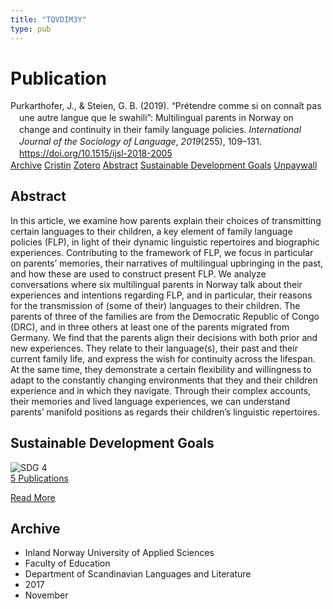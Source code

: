 ```yaml
---
title: "TQVDIM3Y"
type: pub
---
```

<h1>Publication</h1>
<article id="csl-bib-container-TQVDIM3Y" class="csl-bib-container">
  <div class="csl-bib-body" style="line-height: 1.35; padding-left: 1em; text-indent:-1em;">
  <div class="csl-entry">Purkarthofer, J., &amp; Steien, G. B. (2019). &#x201C;Pr&#xE9;tendre comme si on conna&#xEE;t pas une autre langue que le swahili&#x201D;: Multilingual parents in Norway on change and continuity in their family language policies. <i>International Journal of the Sociology of Language</i>, <i>2019</i>(255), 109&#x2013;131. <a href="https://doi.org/10.1515/ijsl-2018-2005">https://doi.org/10.1515/ijsl-2018-2005</a></div>
</div>
  <div class="csl-bib-buttons">
    <a href="#taxonomy-article-TQVDIM3Y" class="csl-bib-button">Archive</a>
    <a href="https://app.cristin.no/results/show.jsf?id=1517446" alt="Cristin URL" class="csl-bib-button">Cristin</a>
    <a href="http://zotero.org/groups/5402882/items/TQVDIM3Y" alt="Zotero URL" class="csl-bib-button">Zotero</a>
    <a href="#abstract-article-TQVDIM3Y" class="csl-bib-button">Abstract</a>
    <a href="#sdg-article-TQVDIM3Y" class="csl-bib-button">Sustainable Development Goals</a>
    <a href="https://www.duo.uio.no/bitstream/10852/73873/2/Purkarthofer%2bSteien.pdf" class="csl-bib-button">Unpaywall</a>
  </div>
  <div id="csl-bib-meta-container-TQVDIM3Y"></div>
</article>
<div id="csl-bib-meta-TQVDIM3Y" class="csl-bib-meta">
  <article id="abstract-article-TQVDIM3Y" class="abstract-article">
    <h1>Abstract</h1>
    In this article, we examine how parents explain their choices of transmitting certain languages to their children, a key element of family language policies (FLP), in light of their dynamic linguistic repertoires and biographic experiences. Contributing to the framework of FLP, we focus in particular on parents’ memories, their narratives of multilingual upbringing in the past, and how these are used to construct present FLP. We analyze conversations where six multilingual parents in Norway talk about their experiences and intentions regarding FLP, and in particular, their reasons for the transmission of (some of their) languages to their children. The parents of three of the families are from the Democratic Republic of Congo (DRC), and in three others at least one of the parents migrated from Germany. We find that the parents align their decisions with both prior and new experiences. They relate to their language(s), their past and their current family life, and express the wish for continuity across the lifespan. At the same time, they demonstrate a certain flexibility and willingness to adapt to the constantly changing environments that they and their children experience and in which they navigate. Through their complex accounts, their memories and lived language experiences, we can understand parents’ manifold positions as regards their children’s linguistic repertoires.
  </article>
  <article id="sdg-article-TQVDIM3Y" class="sdg-article">
    <h1>Sustainable Development Goals</h1>
    <div class="sdg-container"><div id="sdg4" class="sdg"> <img src="{{< params subfolder >}}images/sdg/sdg04_en.png" class="image" alt="SDG 4"> <div class="sdg-overlay"> <a href="{{< params subfolder >}}en/archive/?sdg=4#archive" class="sdg-publication-count"><span>5</span> Publications</a> <p><a href="https://sdgs.un.org/goals/goal4" class="sdg-read-more">Read More</a></p> </div> </div></div>
  </article>
  <article id="taxonomy-article-TQVDIM3Y" class="taxonomy-article">
    <h1>Archive</h1>
    <ul>
      <li>Inland Norway University of Applied Sciences</li>
      <li>Faculty of Education</li>
      <li>Department of Scandinavian Languages and Literature</li>
      <li>2017</li>
      <li>November</li>
    </ul>
  </article>
</div>
